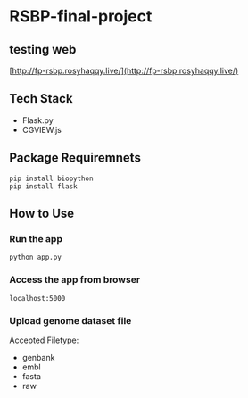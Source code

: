 # RSBP-final-project

## testing web
[http://fp-rsbp.rosyhaqqy.live/](http://fp-rsbp.rosyhaqqy.live/)

## Tech Stack
* Flask.py
* CGVIEW.js

## Package Requiremnets
```
pip install biopython
pip install flask
```

## How to Use

### Run the app
```
python app.py
```

### Access the app from browser
```
localhost:5000
```

### Upload genome dataset file
Accepted Filetype:
* genbank
* embl
* fasta
* raw

